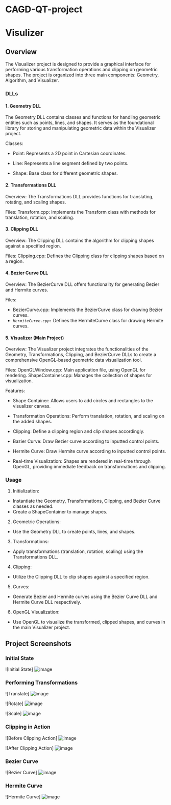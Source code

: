 # CAGD-QT-project

# Visulizer

## Overview

The Visualizer project is designed to provide a graphical interface for performing various transformation operations and clipping on geometric shapes. 
The project is organized into three main components: Geometry, Algorithm, and Visualizer.

### DLLs

#### 1. Geometry DLL

The Geometry DLL contains classes and functions for handling geometric entities such as points, lines, and shapes. It serves as the foundational library for storing and manipulating geometric data within the Visualizer project.
 
Classes:

+ Point: Represents a 2D point in Cartesian coordinates.

+ Line: Represents a line segment defined by two points.

+ Shape: Base class for different geometric shapes.

#### 2. Transformations DLL
Overview:
The Transformations DLL provides functions for translating, rotating, and scaling shapes.

Files:
Transform.cpp: Implements the Transform class with methods for translation, rotation, and scaling.

#### 3. Clipping DLL
Overview:
The Clipping DLL contains the algorithm for clipping shapes against a specified region.

Files:
Clipping.cpp: Defines the Clipping class for clipping shapes based on a region.
#### 4. Bezier Curve DLL
Overview:
The BezierCurve DLL offers functionality for generating Bezier and Hermite curves.

Files:
+ BezierCurve.cpp: Implements the BezierCurve class for drawing Bezier curves.
+ *`HermiteCurve.cpp:`* Defines the HermiteCurve class for drawing Hermite curves.
#### 5. Visualizer (Main Project)
Overview:
The Visualizer project integrates the functionalities of the Geometry, Transformations, Clipping, and BezierCurve DLLs to create a comprehensive OpenGL-based geometric data visualization tool.

Files:
OpenGLWindow.cpp: Main application file, using OpenGL for rendering.
ShapeContainer.cpp: Manages the collection of shapes for visualization.

Features:

+ Shape Container: Allows users to add circles and rectangles to the visualizer canvas.

+ Transformation Operations: Perform translation, rotation, and scaling on the added shapes.

+ Clipping: Define a clipping region and clip shapes accordingly.

+ Bazier Curve: Draw Bezier curve according to inputted control points.

+ Hermite Curve: Draw Hermite curve according to inputted control points.

+ Real-time Visualization: Shapes are rendered in real-time through OpenGL, providing immediate feedback on transformations and clipping.
  
### Usage

1. Initialization:
+ Instantiate the Geometry, Transformations, Clipping, and Bezier Curve classes as needed.
+ Create a ShapeContainer to manage shapes.
2. Geometric Operations:
+ Use the Geometry DLL to create points, lines, and shapes.
3. Transformations:
+ Apply transformations (translation, rotation, scaling) using the Transformations DLL.
4. Clipping:
+ Utilize the Clipping DLL to clip shapes against a specified region.
5. Curves:
+ Generate Bezier and Hermite curves using the Bezier Curve DLL and Hermite Curve DLL respectively.
6. OpenGL Visualization:
+ Use OpenGL to visualize the transformed, clipped shapes, and curves in the main Visualizer project.

## Project Screenshots

### Initial State

![Initial State] ![image](https://github.com/Tejal-Alai/CAGD-QT-project/assets/131939644/fec18560-6f7b-418c-abf7-c4159fccf90f)

### Performing Transformations

![Translate] ![image](https://github.com/Tejal-Alai/CAGD-QT-project/assets/131939644/872ef162-ca0e-462e-8a26-71d69222905a)

![Rotate] ![image](https://github.com/Tejal-Alai/CAGD-QT-project/assets/131939644/963c5221-7c14-47e3-ab71-d2c2145fd974)

![Scale] ![image](https://github.com/Tejal-Alai/CAGD-QT-project/assets/131939644/7f21debe-dc4c-44b8-b1c1-cca75e1ce40a)


### Clipping in Action

![Before Clipping Action] ![image](https://github.com/Tejal-Alai/CAGD-QT-project/assets/131939644/92e12f4a-75a6-4aae-b301-52281935837c)


![After Clipping Action] ![image](https://github.com/Tejal-Alai/CAGD-QT-project/assets/131939644/34632737-4817-4266-8ceb-cd767930c052)


### Bezier Curve
![Bezier Curve] ![image](https://github.com/Tejal-Alai/CAGD-QT-project/assets/131939644/55ebc082-9168-414d-aa72-8f253aed65f4)


### Hermite Curve
![Hermite Curve] ![image](https://github.com/Tejal-Alai/CAGD-QT-project/assets/131939644/c689333f-b2b0-443f-9f4c-85889c8b8827)





